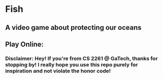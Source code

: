 # Fish
## A video game about protecting our oceans
## Play Online:

### Disclaimer: Hey! If you're from CS 2261 @ GaTech, thanks for stopping by! I really hope you use this repo purely for inspiration and not violate the honor code!
